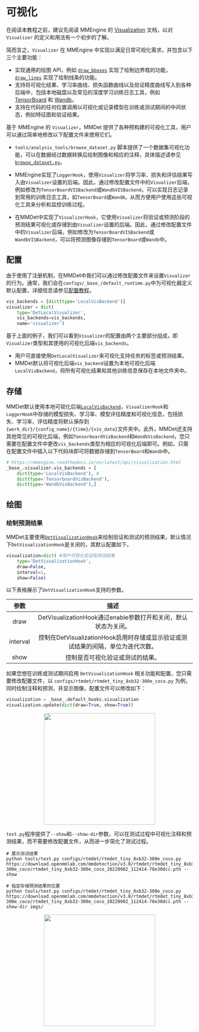 # 可视化

在阅读本教程之前，建议先阅读 MMEngine 的 [Visualization](https://github.com/open-mmlab/mmengine/blob/main/docs/en/advanced_tutorials/visualization.md) 文档，以对 `Visualizer` 的定义和用法有一个初步的了解。

简而言之，`Visualizer` 在 MMEngine 中实现以满足日常可视化需求，并包含以下三个主要功能：

- 实现通用的绘图 API，例如 [`draw_bboxes`](mmengine.visualization.Visualizer.draw_bboxes) 实现了绘制边界框的功能，[`draw_lines`](mmengine.visualization.Visualizer.draw_lines) 实现了绘制线条的功能。
- 支持将可视化结果、学习率曲线、损失函数曲线以及验证精度曲线写入到各种后端中，包括本地磁盘以及常见的深度学习训练日志工具，例如 [TensorBoard](https://www.tensorflow.org/tensorboard) 和 [Wandb](https://wandb.ai/site)。
- 支持在代码的任何位置调用以可视化或记录模型在训练或测试期间的中间状态，例如特征图和验证结果。

基于 MMEngine 的 `Visualizer`，MMDet 提供了各种预构建的可视化工具，用户可以通过简单地修改以下配置文件来使用它们。

- `tools/analysis_tools/browse_dataset.py` 脚本提供了一个数据集可视化功能，可以在数据经过数据转换后绘制图像和相应的注释，具体描述请参见[`browse_dataset.py`](useful_tools.md#Visualization)。

- MMEngine实现了`LoggerHook`，使用`Visualizer`将学习率、损失和评估结果写入由`Visualizer`设置的后端。因此，通过修改配置文件中的`Visualizer`后端，例如修改为`TensorBoardVISBackend`或`WandbVISBackend`，可以实现日志记录到常用的训练日志工具，如`TensorBoard`或`WandB`，从而方便用户使用这些可视化工具来分析和监控训练过程。

- 在MMDet中实现了`VisualizerHook`，它使用`Visualizer`将验证或预测阶段的预测结果可视化或存储到由`Visualizer`设置的后端。因此，通过修改配置文件中的`Visualizer`后端，例如修改为`TensorBoardVISBackend`或`WandbVISBackend`，可以将预测图像存储到`TensorBoard`或`Wandb`中。

## 配置

由于使用了注册机制，在MMDet中我们可以通过修改配置文件来设置`Visualizer`的行为。通常，我们会在`configs/_base_/default_runtime.py`中为可视化器定义默认配置，详细信息请参见[配置教程](config.md)。

```Python
vis_backends = [dict(type='LocalVisBackend')]
visualizer = dict(
    type='DetLocalVisualizer',
    vis_backends=vis_backends,
    name='visualizer')
```

基于上面的例子，我们可以看到`Visualizer`的配置由两个主要部分组成，即`Visualizer`类型和其使用的可视化后端`vis_backends`。

- 用户可直接使用`DetLocalVisualizer`来可视化支持任务的标签或预测结果。
- MMDet默认将可视化后端`vis_backend`设置为本地可视化后端`LocalVisBackend`，将所有可视化结果和其他训练信息保存在本地文件夹中。

## 存储

MMDet默认使用本地可视化后端[`LocalVisBackend`](mmengine.visualization.LocalVisBackend)，`VisualizerHook`和`LoggerHook`中存储的模型损失、学习率、模型评估精度和可视化信息，包括损失、学习率、评估精度将默认保存到`{work_dir}/{config_name}/{time}/{vis_data}`文件夹中。此外，MMDet还支持其他常见的可视化后端，例如`TensorboardVisBackend`和`WandbVisBackend`，您只需要在配置文件中更改`vis_backends`类型为相应的可视化后端即可。例如，只需在配置文件中插入以下代码块即可将数据存储到`TensorBoard`和`Wandb`中。

```Python
# https://mmengine.readthedocs.io/en/latest/api/visualization.html
_base_.visualizer.vis_backends = [
    dict(type='LocalVisBackend'), #
    dict(type='TensorboardVisBackend'),
    dict(type='WandbVisBackend'),]
```

## 绘图

### 绘制预测结果

MMDet主要使用[`DetVisualizationHook`](mmdet.engine.hooks.DetVisualizationHook)来绘制验证和测试的预测结果，默认情况下`DetVisualizationHook`是关闭的，其默认配置如下。

```Python
visualization=dict( #用户可视化验证和测试结果
    type='DetVisualizationHook',
    draw=False,
    interval=1,
    show=False)
```

以下表格展示了`DetVisualizationHook`支持的参数。

|   参数   |                                       描述                                       |
| :------: | :------------------------------------------------------------------------------: |
|   draw   |          DetVisualizationHook通过enable参数打开和关闭，默认状态为关闭。          |
| interval | 控制在DetVisualizationHook启用时存储或显示验证或测试结果的间隔，单位为迭代次数。 |
|   show   |                         控制是否可视化验证或测试的结果。                         |

如果您想在训练或测试期间启用 `DetVisualizationHook` 相关功能和配置，您只需要修改配置文件，以 `configs/rtmdet/rtmdet_tiny_8xb32-300e_coco.py` 为例，同时绘制注释和预测，并显示图像，配置文件可以修改如下：

```Python
visualization = _base_.default_hooks.visualization
visualization.update(dict(draw=True, show=True))
```

<div align=center>
<img src="https://user-images.githubusercontent.com/17425982/224883427-1294a7ba-14ab-4d93-9152-55a7b270b1f1.png" height="300"/>
</div>

`test.py`程序提供了`--show`和`--show-dir`参数，可以在测试过程中可视化注释和预测结果，而不需要修改配置文件，从而进一步简化了测试过程。

```Shell
# 展示测试结果
python tools/test.py configs/rtmdet/rtmdet_tiny_8xb32-300e_coco.py https://download.openmmlab.com/mmdetection/v3.0/rtmdet/rtmdet_tiny_8xb32-300e_coco/rtmdet_tiny_8xb32-300e_coco_20220902_112414-78e30dcc.pth --show

# 指定存储预测结果的位置
python tools/test.py configs/rtmdet/rtmdet_tiny_8xb32-300e_coco.py https://download.openmmlab.com/mmdetection/v3.0/rtmdet/rtmdet_tiny_8xb32-300e_coco/rtmdet_tiny_8xb32-300e_coco_20220902_112414-78e30dcc.pth --show-dir imgs/
```

<div align=center>
<img src="https://user-images.githubusercontent.com/17425982/224883427-1294a7ba-14ab-4d93-9152-55a7b270b1f1.png" height="300"/>
</div>
